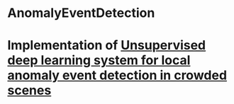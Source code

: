 # AnomalyEventDetection
 
# Implementation of [Unsupervised deep learning system for local anomaly event detection in crowded scenes](https://link.springer.com/article/10.1007/s11042-019-7702-5)
